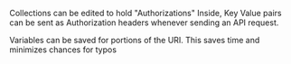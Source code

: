 Collections can be edited to hold "Authorizations"
Inside, Key Value pairs can be sent as Authorization headers whenever sending
an API request.

Variables can be saved for portions of the URI.
This saves time and minimizes chances for typos


